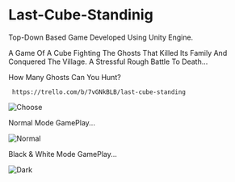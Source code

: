 # Last-Cube-Standinig

Top-Down Based Game Developed Using Unity Engine.

A Game Of A Cube Fighting The Ghosts That Killed
Its Family And Conquered The Village.
A Stressful Rough Battle To Death...

How Many Ghosts Can You Hunt?

     https://trello.com/b/7vGNkBLB/last-cube-standing


![Choose](https://user-images.githubusercontent.com/60258792/88644425-3c793d00-d0c3-11ea-9229-57af66b8b215.gif)

Normal Mode GamePlay...

![Normal](https://user-images.githubusercontent.com/60258792/88644741-9ed23d80-d0c3-11ea-8a97-ca3885803d49.gif)

Black & White Mode GamePlay...

![Dark](https://user-images.githubusercontent.com/60258792/88644592-73e7e980-d0c3-11ea-9203-b56434e4cf39.gif)



